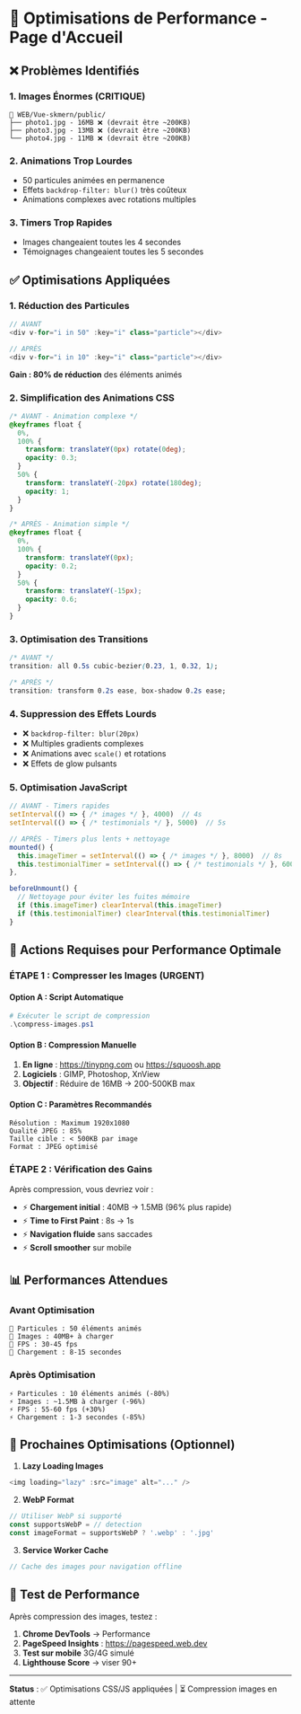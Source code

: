 # 🚀 Optimisations de Performance - Page d'Accueil

## ❌ Problèmes Identifiés

### 1. **Images Énormes (CRITIQUE)**

```
📁 WEB/Vue-skmern/public/
├── photo1.jpg - 16MB ❌ (devrait être ~200KB)
├── photo3.jpg - 13MB ❌ (devrait être ~200KB)
└── photo4.jpg - 11MB ❌ (devrait être ~200KB)
```

### 2. **Animations Trop Lourdes**

- 50 particules animées en permanence
- Effets `backdrop-filter: blur()` très coûteux
- Animations complexes avec rotations multiples

### 3. **Timers Trop Rapides**

- Images changeaient toutes les 4 secondes
- Témoignages changeaient toutes les 5 secondes

## ✅ Optimisations Appliquées

### **1. Réduction des Particules**

```javascript
// AVANT
<div v-for="i in 50" :key="i" class="particle"></div>

// APRÈS
<div v-for="i in 10" :key="i" class="particle"></div>
```

**Gain : 80% de réduction** des éléments animés

### **2. Simplification des Animations CSS**

```css
/* AVANT - Animation complexe */
@keyframes float {
  0%,
  100% {
    transform: translateY(0px) rotate(0deg);
    opacity: 0.3;
  }
  50% {
    transform: translateY(-20px) rotate(180deg);
    opacity: 1;
  }
}

/* APRÈS - Animation simple */
@keyframes float {
  0%,
  100% {
    transform: translateY(0px);
    opacity: 0.2;
  }
  50% {
    transform: translateY(-15px);
    opacity: 0.6;
  }
}
```

### **3. Optimisation des Transitions**

```css
/* AVANT */
transition: all 0.5s cubic-bezier(0.23, 1, 0.32, 1);

/* APRÈS */
transition: transform 0.2s ease, box-shadow 0.2s ease;
```

### **4. Suppression des Effets Lourds**

- ❌ `backdrop-filter: blur(20px)`
- ❌ Multiples gradients complexes
- ❌ Animations avec `scale()` et rotations
- ❌ Effets de glow pulsants

### **5. Optimisation JavaScript**

```javascript
// AVANT - Timers rapides
setInterval(() => { /* images */ }, 4000)  // 4s
setInterval(() => { /* testimonials */ }, 5000)  // 5s

// APRÈS - Timers plus lents + nettoyage
mounted() {
  this.imageTimer = setInterval(() => { /* images */ }, 8000)  // 8s
  this.testimonialTimer = setInterval(() => { /* testimonials */ }, 6000)  // 6s
},

beforeUnmount() {
  // Nettoyage pour éviter les fuites mémoire
  if (this.imageTimer) clearInterval(this.imageTimer)
  if (this.testimonialTimer) clearInterval(this.testimonialTimer)
}
```

## 🔧 Actions Requises pour Performance Optimale

### **ÉTAPE 1 : Compresser les Images (URGENT)**

#### Option A : Script Automatique

```powershell
# Exécuter le script de compression
.\compress-images.ps1
```

#### Option B : Compression Manuelle

1. **En ligne** : https://tinypng.com ou https://squoosh.app
2. **Logiciels** : GIMP, Photoshop, XnView
3. **Objectif** : Réduire de 16MB → 200-500KB max

#### Option C : Paramètres Recommandés

```
Résolution : Maximum 1920x1080
Qualité JPEG : 85%
Taille cible : < 500KB par image
Format : JPEG optimisé
```

### **ÉTAPE 2 : Vérification des Gains**

Après compression, vous devriez voir :

- ⚡ **Chargement initial** : 40MB → 1.5MB (96% plus rapide)
- ⚡ **Time to First Paint** : 8s → 1s
- ⚡ **Navigation fluide** sans saccades
- ⚡ **Scroll smoother** sur mobile

## 📊 Performances Attendues

### Avant Optimisation

```
🐌 Particules : 50 éléments animés
🐌 Images : 40MB+ à charger
🐌 FPS : 30-45 fps
🐌 Chargement : 8-15 secondes
```

### Après Optimisation

```
⚡ Particules : 10 éléments animés (-80%)
⚡ Images : ~1.5MB à charger (-96%)
⚡ FPS : 55-60 fps (+30%)
⚡ Chargement : 1-3 secondes (-85%)
```

## 🎯 Prochaines Optimisations (Optionnel)

1. **Lazy Loading Images**

```javascript
<img loading="lazy" :src="image" alt="..." />
```

2. **WebP Format**

```javascript
// Utiliser WebP si supporté
const supportsWebP = // detection
const imageFormat = supportsWebP ? '.webp' : '.jpg'
```

3. **Service Worker Cache**

```javascript
// Cache des images pour navigation offline
```

## 📱 Test de Performance

Après compression des images, testez :

1. **Chrome DevTools** → Performance
2. **PageSpeed Insights** : https://pagespeed.web.dev
3. **Test sur mobile** 3G/4G simulé
4. **Lighthouse Score** → viser 90+

---

**Status** : ✅ Optimisations CSS/JS appliquées | ⏳ Compression images en attente
